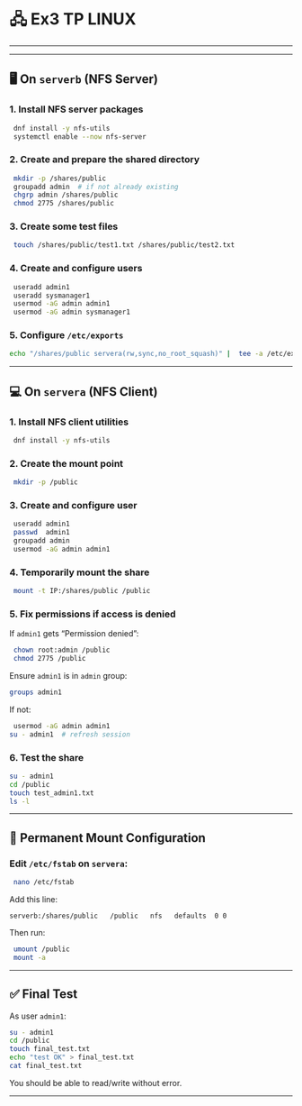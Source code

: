 
# 🖧 Ex3 TP LINUX
---



---

## 🖥️ On `serverb` (NFS Server)

### 1. Install NFS server packages
```bash
 dnf install -y nfs-utils
 systemctl enable --now nfs-server
```

### 2. Create and prepare the shared directory
```bash
 mkdir -p /shares/public
 groupadd admin  # if not already existing
 chgrp admin /shares/public
 chmod 2775 /shares/public
```

### 3. Create some test files
```bash
 touch /shares/public/test1.txt /shares/public/test2.txt
```

### 4. Create and configure users
```bash
 useradd admin1
 useradd sysmanager1
 usermod -aG admin admin1
 usermod -aG admin sysmanager1
```

### 5. Configure `/etc/exports`
```bash
echo "/shares/public servera(rw,sync,no_root_squash)" |  tee -a /etc/exports
```

---

## 💻 On `servera` (NFS Client)

### 1. Install NFS client utilities
```bash
 dnf install -y nfs-utils
```

### 2. Create the mount point
```bash
 mkdir -p /public
```

### 3. Create and configure user
```bash
 useradd admin1
 passwd  admin1
 groupadd admin 
 usermod -aG admin admin1
```

### 4. Temporarily mount the share
```bash
 mount -t IP:/shares/public /public
```

### 5. Fix permissions if access is denied
If `admin1` gets “Permission denied”:
```bash
 chown root:admin /public
 chmod 2775 /public
```

Ensure `admin1` is in `admin` group:
```bash
groups admin1
```

If not:
```bash
 usermod -aG admin admin1
su - admin1  # refresh session
```

### 6. Test the share
```bash
su - admin1
cd /public
touch test_admin1.txt
ls -l
```

---

## 📌 Permanent Mount Configuration

### Edit `/etc/fstab` on `servera`:
```bash
 nano /etc/fstab
```

Add this line:
```
serverb:/shares/public   /public   nfs   defaults  0 0
```

Then run:
```bash
 umount /public
 mount -a
```

---

## ✅ Final Test

As user `admin1`:
```bash
su - admin1
cd /public
touch final_test.txt
echo "test OK" > final_test.txt
cat final_test.txt
```

You should be able to read/write without error.

---
